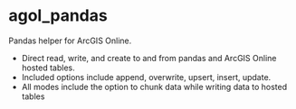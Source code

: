 # agol_pandas
Pandas helper for ArcGIS Online.   

  - Direct read, write, and create to and from pandas and ArcGIS Online hosted tables. 
  - Included options include append, overwrite, upsert, insert, update. 
  - All modes include the option to chunk data while writing data to hosted tables

